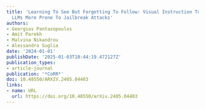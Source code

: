 ```yaml
---
title: 'Learning To See But Forgetting To Follow: Visual Instruction Tuning Makes
  LLMs More Prone To Jailbreak Attacks'
authors:
- Georgios Pantazopoulos
- Amit Parekh
- Malvina Nikandrou
- Alessandro Suglia
date: '2024-01-01'
publishDate: '2025-01-03T10:44:19.472127Z'
publication_types:
- article-journal
publication: '*CoRR*'
doi: 10.48550/ARXIV.2405.04403
links:
- name: URL
  url: https://doi.org/10.48550/arXiv.2405.04403
---
```

